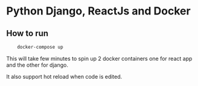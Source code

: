 # Python Django, ReactJs and Docker

## How to run

```bash
    docker-compose up
```

This will take few minutes to spin up 2 docker containers one for react app and the other for django. 

It also support hot reload when code is edited.
